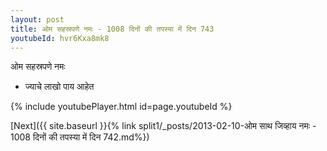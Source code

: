 ```yaml
---
layout: post
title: ओम सहस्रपणे नमः - 1008 दिनों की तपस्या में दिन 743
youtubeId: hvr6Kxa8mk8
---
```

 
 
 ओम सहस्रपणे नमः  
 
 -  ज्याचे लाखो पाय आहेत 
 
  
 
  
 
 
 
 
 
 


{% include youtubePlayer.html id=page.youtubeId %}
 
[Next]({{ site.baseurl }}{% link  split1/_posts/2013-02-10-ओम साथ जिव्हाय नमः - 1008 दिनों की तपस्या में दिन 742.md%})
 
